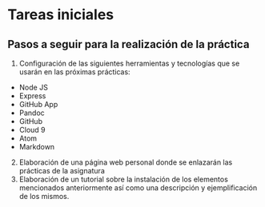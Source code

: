 # Tareas iniciales

## Pasos a seguir para la realización de la práctica

1. Configuración de las siguientes herramientas y tecnologías que se usarán en las próximas prácticas:
  * Node JS
  * Express
  * GitHub App
  * Pandoc
  * GitHub
  * Cloud 9
  * Atom
  * Markdown

2. Elaboración de una página web personal donde se enlazarán las prácticas de la asignatura
3. Elaboración de un tutorial sobre la instalación de los elementos mencionados anteriormente así como una descripción y ejemplificación de los mismos.
